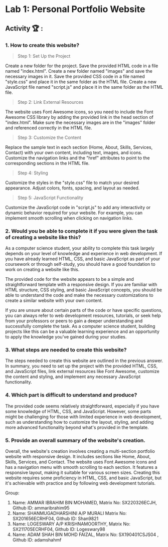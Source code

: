 # Lab 1: Personal Portfolio Website

## Activity 🏆 :

### 1. How to create this website?
> Step 1: Set Up the Project

Create a new folder for the project.
Save the provided HTML code in a file named "index.html".
Create a new folder named "images" and save the necessary images in it.
Save the provided CSS code in a file named "style.css" and place it in the same folder as the HTML file.
Create a new JavaScript file named "script.js" and place it in the same folder as the HTML file.

> Step 2: Link External Resources

The website uses Font Awesome icons, so you need to include the Font Awesome CSS library by adding the provided link in the head section of "index.html".
Make sure the necessary images are in the "images" folder and referenced correctly in the HTML file.

> Step 3: Customize the Content

Replace the sample text in each section (Home, About, Skills, Services, Contact) with your own content, including text, images, and icons.
Customize the navigation links and the "href" attributes to point to the corresponding sections in the HTML file.

> Step 4: Styling

Customize the styles in the "style.css" file to match your desired appearance. Adjust colors, fonts, spacing, and layout as needed.

> Step 5: JavaScript Functionality

Customize the JavaScript code in "script.js" to add any interactivity or dynamic behavior required for your website. For example, you can implement smooth scrolling when clicking on navigation links.

### 2. Would you be able to complete it if you were given the task of creating a website like this?
As a computer science student, your ability to complete this task largely depends on your level of knowledge and experience in web development. If you have already learned HTML, CSS, and basic JavaScript as part of your coursework or through self-study, you should have a good foundation to work on creating a website like this.

The provided code for the website appears to be a simple and straightforward template with a responsive design. If you are familiar with HTML structure, CSS styling, and basic JavaScript concepts, you should be able to understand the code and make the necessary customizations to create a similar website with your own content.

If you are unsure about certain parts of the code or have specific questions, you can always refer to web development resources, tutorials, or seek help from your professors or peers to gain a deeper understanding and successfully complete the task. As a computer science student, building projects like this can be a valuable learning experience and an opportunity to apply the knowledge you've gained during your studies.

### 3. What steps are needed to create this website?
The steps needed to create this website are outlined in the previous answer. In summary, you need to set up the project with the provided HTML, CSS, and JavaScript files, link external resources like Font Awesome, customize the content and styling, and implement any necessary JavaScript functionality.

### 4. Which part is difficult to understand and produce?
The provided code seems relatively straightforward, especially if you have some knowledge of HTML, CSS, and JavaScript. However, some parts might be challenging for those with limited experience in web development, such as understanding how to customize the layout, styling, and adding more advanced functionality beyond what's provided in the template.

### 5. Provide an overall summary of the website's creation.
Overall, the website's creation involves creating a multi-section portfolio website with responsive design. It includes sections like Home, About, Skills, Services, and Contact. The website uses Font Awesome icons and has a navigation menu with smooth scrolling to each section. It features a responsive layout, making it suitable for various screen sizes. Creating this website requires some proficiency in HTML, CSS, and basic JavaScript, but it's achievable with practice and by following web development tutorials.


Group:
1. Name: AMMAR IBRAHIM BIN MOHAMED, Matrix No: SX220326ECJH, Github ID: ammaribrahim95
2. Name: SHANMUGADHARSHINI A/P MURALI Matrix No: SX201656ECRHF04, Github ID: Shan9821
3. Name: LOGESWARY A/P KRISHNAMOORTHY, Matrix No: SX211705ECRHF04, Github ID: Logeswary98
4. Name: ADAM SHAH BIN MOHD FAIZAL, Matrix No: SX190401CSJS04 , Github ID: adamshahmf
